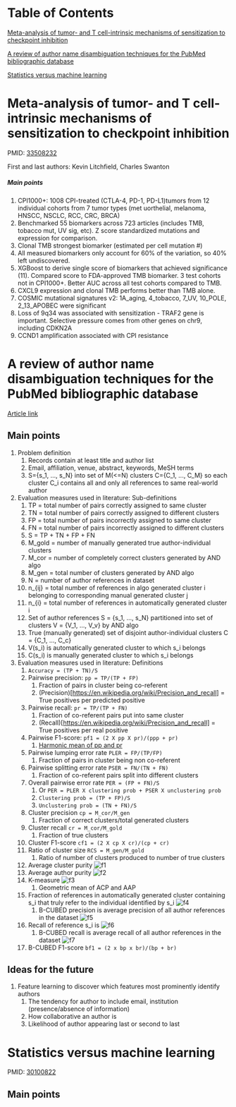 # Table of Contents
[Meta-analysis of tumor- and T cell-intrinsic mechanisms of sensitization to checkpoint inhibition](#meta-analysis-of-tumor--and-T-cell-intrinsic-mechanisms-of-sensitization-to-checkpoint-inhibition)

[A review of author name disambiguation techniques for the PubMed bibliographic database](#a-review-of-author-name-disambiguation-techniques-for-the-pubmed-bibliographic-database)

[Statistics versus machine learning](#statistics-versus-machine-learning)
<!---toc--->



# Meta-analysis of tumor- and T cell-intrinsic mechanisms of sensitization to checkpoint inhibition
PMID: [33508232](https://pubmed.ncbi.nlm.nih.gov/33508232/)

First and last authors: Kevin Litchfield, Charles Swanton
##### Main points
1. CPI1000+: 1008 CPI-treated (CTLA-4, PD-1, PD-L1)tumors from 12 individual cohorts from 7 tumor types (met uorthelial, melanoma, HNSCC, NSCLC, RCC, CRC, BRCA)
2. Benchmarked 55 biomarkers across 723 articles (includes TMB, tobacco mut, UV sig, etc). Z score standardized mutations and expression for comparison.
3. Clonal TMB strongest biomarker (estimated per cell mutation #)
4. All measured biomarkers only account for 60% of the variation, so 40% left undiscovered.
5. XGBoost to derive single score of biomarkers that achieved significance (11). Compared score to FDA-approved TMB biomarker. 3 test cohorts not in CPI1000+. Better AUC across all test cohorts compared to TMB.
6. CXCL9 expression and clonal TMB performs better than TMB alone.
7. COSMIC mutational signatures v2: 1A_aging, 4_tobacco, 7_UV, 10_POLE, 2_13_APOBEC were significant
8. Loss of 9q34 was associated with sensitization - TRAF2 gene is important. Selective pressure comes from other genes on chr9, including CDKN2A
9. CCND1 amplification associated with CPI resistance

# A review of author name disambiguation techniques for the PubMed bibliographic database

[Article link](https://journals.sagepub.com/doi/full/10.1177/0165551519888605?casa_token=kIW_km4OtaoAAAAA%3AzGXblIrEvk8RCOqVCQ_401mD5J0rasgpq0v7RlXetAri640TU994wWUO2eAhzzQldLDYkULB4Or7) 

## Main points

1. Problem definition
    1. Records contain at least title and author list
    2. Email, affiliation, venue, abstract, keywords, MeSH terms
    3. S={s_1, ..., s_N} into set of M(<=N) clusters C={C_1, ..., C_M} so each cluster C_i contains all and only all references to same real-world author
2. Evaluation measures used in literature: Sub-definitions
    1. TP = total number of pairs correctly assigned to same cluster
    2. TN = total number of pairs correctly assigned to different clusters
    3. FP = total number of pairs incorrectly assigned to same cluster
    4. FN = total number of pairs incorrectly assigned to different clusters
    5. S = TP + TN + FP + FN
    6. M_gold = number of manually generated true author-individual clusters
    7. M_cor = number of completely correct clusters generated by AND algo
    8. M_gen = total number of clusters generated by AND algo
    9. N = number of author references in dataset
    10. n_{ij} = total number of references in algo generated cluster i belonging to corresponding manual generated cluster j
    11. n_{i} = total number of references in automatically generated cluster i
    12. Set of author references S = {s_1, ..., s_N} partitioned into set of clusters V = {V_1, ..., V_v} by AND algo
    13. True (manually generated) set of disjoint author-individual clusters C = {C_1, ..., C_c}
    13. V(s_i) is automatically generated cluster to which s_i belongs
    14. C(s_i) is manually generated cluster to which s_i belongs
3. Evaluation measures used in literature: Definitions
    1. `Accuracy = (TP + TN)/S`
    2. Pairwise precision: `pp = TP/(TP + FP)`
        1. Fraction of pairs in cluster being  co-referent
        2. (Precision)[https://en.wikipedia.org/wiki/Precision_and_recall] = True positives per predicted positive
    3. Pairwise recall: `pr = TP/(TP + FN)`
        1. Fraction of co-referent pairs put into same cluster
        2. (Recall)[https://en.wikipedia.org/wiki/Precision_and_recall] = True positives per real positive
    4. Pairwise F1-score: `pf1 = (2 X pp X pr)/(ppp + pr)`
        1. [Harmonic mean of pp and pr](https://en.wikipedia.org/wiki/Harmonic_mean#In_other_sciences)
    5. Pairwise lumping error rate `PLER = FP/(TP/FP)`
        1. Fraction of pairs in cluster being non co-referent
    6. Pairwise splitting error rate `PSER = FN/(TN + FN)`
        1. Fraction of co-referent pairs split into different clusters
    7. Overall pairwise error rate `PER = (FP + FN)/S`
        1. Or `PER = PLER X clustering prob + PSER X unclustering prob`
        2. `Clustering prob = (TP + FP)/S`
        3. `Unclustering prob = (TN + FN)/S`
    8. Cluster precision `cp = M_cor/M_gen`
        1. Fraction of correct clusters/total generated clusters
    9. Cluster recall `cr = M_cor/M_gold`
        1. Fraction of true clusters
    10. Cluster F1-score `cf1 = (2 X cp X cr)/(cp + cr)`
    11. Ratio of cluster size `RCS = M_gen/M_gold`
        1. Ratio of number of clusters produced to number of true clusters
    12. Average cluster purity ![f1]
    13. Average author purity ![f2]
    14. K-measure ![f3]
        1. Geometric mean of ACP and AAP
    15. Fraction of references in automatically generated cluster containing s_i that truly refer to the individual identified by s_i ![f4]
        1. B-CUBED precision is average precision of all author references in the dataset ![f5]
    16. Recall of reference s_i is ![f6]
        1. B-CUBED recall is average recall of all author references in the dataset ![f7]
    17. B-CUBED F1-score `bf1 = (2 x bp x br)/(bp + br)`

[f1]: https://chart.apis.google.com/chart?cht=tx&chl=ACP=\frac{1}{N}\sum_{i=1}^{i=M_{gen}}\sum_{i=1}^{j=M_{gold}}\frac{n_{ij}^2}{n_i}
[f2]: https://chart.apis.google.com/chart?cht=tx&chl=AAP=\frac{1}{N}\sum_{i=1}^{i=M_{gold}}\sum_{i=1}^{j=M_{gen}}\frac{n_{ij}^2}{n_i}
[f3]: https://chart.apis.google.com/chart?cht=tx&chl=K=\sqrt{ACP\times\\;AAP}
[f4]: https://chart.apis.google.com/chart?cht=tx&chl=p(s_i)=\frac{|s\in\\;V(s_i)\\;:\\;C(s)=C(s_i)|}{|V(s_i)|}
[f5]: https://chart.apis.google.com/chart?cht=tx&chl=bp=\frac{\sum_{s\in\\;S}^{}p(s)}{N}
[f6]: https://chart.apis.google.com/chart?cht=tx&chl=r(s_i)=\frac{|s\in\\;C(s_i)\\;:\\;V(s)=V(s_i)|}{|C(s_i)|}
[f7]: https://chart.apis.google.com/chart?cht=tx&chl=br=\frac{\sum_{s\in\\;S}^{}r(s)}{N}

## Ideas for the future

1. Feature learning to discover which features most prominently identify authors
    1. The tendency for author to include email, institution (presence/absence of information)
    2. How collaborative an author is
    3. Likelihood of author appearing last or second to last

# Statistics versus machine learning

PMID: [30100822](https://pubmed.ncbi.nlm.nih.gov/30100822/)

## Main points


